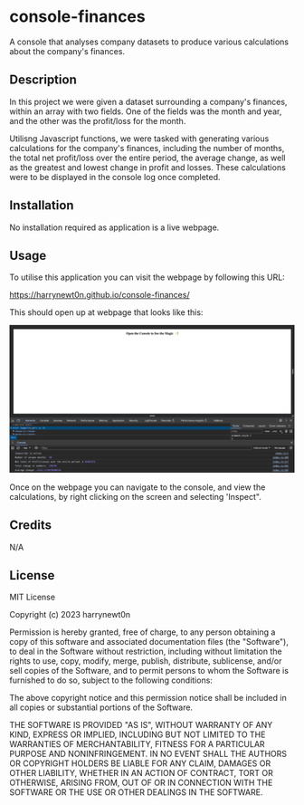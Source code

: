 # console-finances
A console that analyses company datasets to produce various calculations about the company's finances.

## Description
In this project we were given a dataset surrounding a company's finances, within an array with two fields. One of the fields was the month and year, and the other was the profit/loss for the month. 

Utilisng Javascript functions, we were tasked with generating various calculations for the company's finances, including the number of months, the total net profit/loss over the entire period, the average change, as well as the greatest and lowest change in profit and losses. These calculations were to be displayed in the console log once completed.
## Installation
No installation required as application is a live webpage.
## Usage
To utilise this application you can visit the webpage by following this URL:

https://harrynewt0n.github.io/console-finances/

This should open up at webpage that looks like this:

![Alt text: Instructional screenshot](Instruction-screenshot.jpeg)

Once on the webpage you can navigate to the console, and view the calculations, by right clicking on the screen and selecting 'Inspect".
## Credits
N/A

## License
MIT License

Copyright (c) 2023 harrynewt0n

Permission is hereby granted, free of charge, to any person obtaining a copy
of this software and associated documentation files (the "Software"), to deal
in the Software without restriction, including without limitation the rights
to use, copy, modify, merge, publish, distribute, sublicense, and/or sell
copies of the Software, and to permit persons to whom the Software is
furnished to do so, subject to the following conditions:

The above copyright notice and this permission notice shall be included in all
copies or substantial portions of the Software.

THE SOFTWARE IS PROVIDED "AS IS", WITHOUT WARRANTY OF ANY KIND, EXPRESS OR
IMPLIED, INCLUDING BUT NOT LIMITED TO THE WARRANTIES OF MERCHANTABILITY,
FITNESS FOR A PARTICULAR PURPOSE AND NONINFRINGEMENT. IN NO EVENT SHALL THE
AUTHORS OR COPYRIGHT HOLDERS BE LIABLE FOR ANY CLAIM, DAMAGES OR OTHER
LIABILITY, WHETHER IN AN ACTION OF CONTRACT, TORT OR OTHERWISE, ARISING FROM,
OUT OF OR IN CONNECTION WITH THE SOFTWARE OR THE USE OR OTHER DEALINGS IN THE
SOFTWARE.